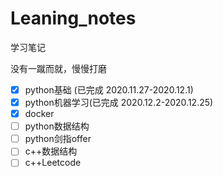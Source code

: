 # Leaning_notes

学习笔记

没有一蹴而就，慢慢打磨

- [x] python基础 (已完成 2020.11.27-2020.12.1)
- [x] python机器学习(已完成 2020.12.2-2020.12.25)
- [x] docker
- [ ] python数据结构
- [ ] python剑指offer
- [ ] c++数据结构
- [ ] c++Leetcode
